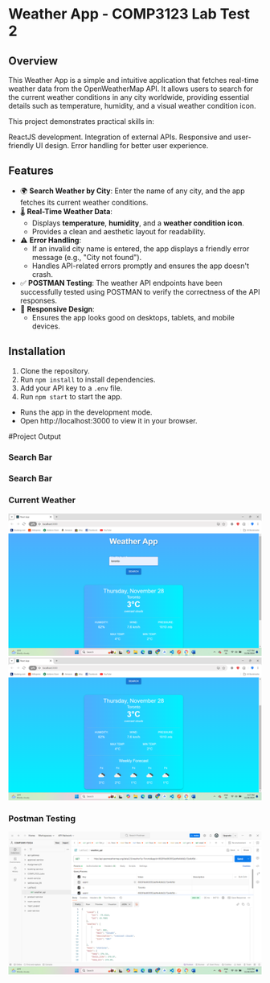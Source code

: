 # Weather App - COMP3123 Lab Test 2

## Overview
This Weather App is a simple and intuitive application that fetches real-time weather data from the OpenWeatherMap API. It allows users to search for the current weather conditions in any city worldwide, providing essential details such as temperature, humidity, and a visual weather condition icon.

This project demonstrates practical skills in:

ReactJS development.
Integration of external APIs.
Responsive and user-friendly UI design.
Error handling for better user experience.

## **Features**
- 🌍 **Search Weather by City**: Enter the name of any city, and the app fetches its current weather conditions.
- 🌡️ **Real-Time Weather Data**:
  - Displays **temperature**, **humidity**, and a **weather condition icon**.
  - Provides a clean and aesthetic layout for readability.
- ⚠️ **Error Handling**:
  - If an invalid city name is entered, the app displays a friendly error message (e.g., "City not found").
  - Handles API-related errors promptly and ensures the app doesn't crash.
- ✅ **POSTMAN Testing**: The weather API endpoints have been successfully tested using POSTMAN to verify the correctness of the API responses.
- 📱 **Responsive Design**:
  - Ensures the app looks good on desktops, tablets, and mobile devices.

## Installation
1. Clone the repository.
2. Run `npm install` to install dependencies.
3. Add your API key to a `.env` file.
4. Run `npm start` to start the app.
- Runs the app in the development mode.
- Open http://localhost:3000 to view it in your browser.

#Project Output

### Search Bar

### Search Bar

### Current Weather
![Current Weather Screenshot](src/images/Weather1.png)
![Current Weather Screenshot](src/images/Weather2.png)

### Postman Testing 
![Postman Testing Screenshot](src/images/POSTMAN.png)





